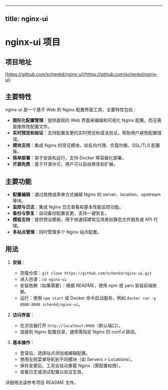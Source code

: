 
---
title: nginx-ui
---

# nginx-ui 项目

## 项目地址
[https://github.com/schenkd/nginx-ui](https://github.com/schenkd/nginx-ui)

## 主要特性
nginx-ui 是一个基于 Web 的 Nginx 配置界面工具，主要特性包括：
- **图形化配置管理**：提供直观的 Web 界面来编辑和可视化 Nginx 配置，而无需直接修改配置文件。
- **实时预览和验证**：支持配置变更的实时预览和语法验证，帮助用户避免配置错误。
- **模块支持**：集成 Nginx 的常见模块，如反向代理、负载均衡、SSL/TLS 配置等。
- **简单部署**：易于安装和运行，支持 Docker 等容器化部署。
- **开源免费**：基于开源许可，用户可以自由修改和扩展。

## 主要功能
- **配置编辑**：通过拖拽或表单方式编辑 Nginx 的 server、location、upstream 等块。
- **监控与日志**：集成 Nginx 日志查看和基本性能监控功能。
- **备份与恢复**：自动备份配置变更，支持一键恢复。
- **模板支持**：提供预设模板，用于快速搭建常见场景如静态文件服务或 API 代理。
- **多站点管理**：同时管理多个 Nginx 站点配置。

## 用法
1. **安装**：
   - 克隆仓库：`git clone https://github.com/schenkd/nginx-ui.git`
   - 进入目录：`cd nginx-ui`
   - 安装依赖（如果需要）：根据 README，使用 npm 或 yarn 安装前端依赖。
   - 运行：使用 `npm start` 或 Docker 命令启动服务，例如 `docker run -p 8080:8080 schenkd/nginx-ui`。

2. **访问界面**：
   - 在浏览器打开 `http://localhost:8080`（默认端口）。
   - 连接到 Nginx 配置目录，通常需指定 Nginx 的 conf.d 路径。

3. **基本操作**：
   - 登录后，选择站点添加或编辑配置。
   - 使用左侧菜单导航到不同模块（如 Servers > Locations）。
   - 保存变更后，工具会自动重载 Nginx（需配置权限）。
   - 查看日志或测试配置以验证生效。

详细用法请参考项目 README 文件。